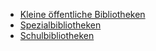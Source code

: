 <!-- _navbar.md -->

* [Kleine öffentliche Bibliotheken](/Oeb/uebersicht.md)
* [Spezialbibliotheken](/SpB/uebersicht.md)
* [Schulbibliotheken](/SchuB/uebersicht.md)
